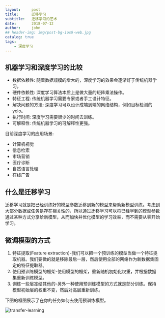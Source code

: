 ```yaml
---
layout:     post
title:      迁移学习
subtitle:   迁移学习的艺术
date:       2018-07-12
author:     john
## header-img: img/post-bg-ios9-web.jpg
catalog: true
tags:
    - 深度学习
---
```

## 机器学习和深度学习的比较
- 数据依赖性: 随着数据规模的增大的，深度学习的效果会逐渐好于传统机器学习。
- 硬件依赖性: 深度学习算法本质上是做大量的矩阵乘法操作。
- 特征工程: 传统机器学习需要专家或者手工设计特征。
- 解决问题的方法: 深度学习可以设计成端到端的网络结构，例如目标检测的yolo。
- 执行时间: 深度学习需要很少的时间去训练。
- 可解释性: 传统机器学习的可解释性更强。

目前深度学习的应用场景:
- 计算机视觉
- 信息检索
- 市场营销
- 医疗诊断
- 自然语言处理
- 在线广告

## 什么是迁移学习
迁移学习就是把已经训练好的模型参数迁移到新的模型来帮助新模型训练。考虑到大部分数据或任务是存在相关性的，所以通过迁移学习可以将已经学到的模型参数通过某种方式分享给新模型，从而加快并优化模型的学习效率，而不需要从零开始学习。

## 微调模型的方式
1. 特征提取(Feature extraction)-我们可以把一个预训练的模型当做一个特征提取机器。我们要做的就是移除最后一层，然后使用全部的网络作为新数据集固定的特征提取器。
2. 使用预训练模型的框架-使用模型的框架，重新随机初始化权重，并根据数据集重新训练模型。
3. 训练一些层冻结其他的-另外一种使用预训练模型的方式就是部分训练。保持模型初始层的权重不变，然后对高层重新训练。

下图的框图展示了在你的任务如何去使用预训练模型。

![transfer-learning](/blog/img/in_post/transfer.png)
